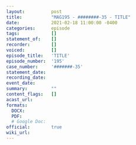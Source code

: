```yaml
---
layout:          post
title:           "MAG195 - ########-35 - TITLE"
date:            2021-02-18 11:00:00 -0400
categories:      episode
tags:            []
statement_of:    []
recorder:        []
voiced:          []
episode_title:   'TITLE'
episode_number:  '195'
case_number:     '#######-35'
statement_date:  
recording_date:  
event_date:      
summary:         ""
content_flags:   []
acast_url:       
formats: 
  DOCX: 
  PDF: 
  # Google Doc: 
official:        true
wiki_url:        
---
```



